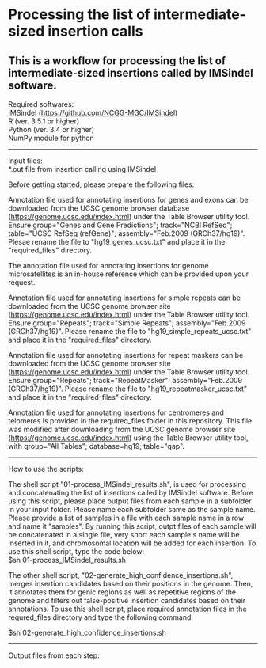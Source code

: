 # Processing the list of intermediate-sized insertion calls
This is a workflow for processing the list of intermediate-sized insertions called by IMSindel software.
------------------------------------

Required softwares:   
IMSindel (https://github.com/NCGG-MGC/IMSindel)   
R (ver. 3.5.1 or higher)    
Python (ver. 3.4 or higher)   
NumPy module for python   

------------------------------------    

Input files:    
*.out file from insertion calling using IMSindel    

Before getting started, please prepare the following files:   

Annotation file used for annotating insertions for genes and exons can be downloaded from the UCSC genome browser database (https://genome.ucsc.edu/index.html) under the Table Browser utility tool. Ensure group="Genes and Gene Predictions"; track="NCBI RefSeq"; table="UCSC RefSeq (refGene)"; assembly="Feb.2009 (GRCh37/hg19)". Plesae rename the file to "hg19_genes_ucsc.txt" and place it in the "required_files" directory.   

The annotation file used for annotating insertions for genome microsatellites is an in-house reference which can be provided upon your request. 

Annotation file used for annotating insertions for simple repeats can be downloaded from the UCSC genome browser site (https://genome.ucsc.edu/index.html) under the Table Browser utility tool. Ensure group="Repeats"; track="Simple Repeats"; assembly="Feb.2009 (GRCh37/hg19)". Please rename the file to "hg19_simple_repeats_ucsc.txt" and place it in the "required_files" directory.    

Annotation file used for annotating insertions for repeat maskers can be downloaded from the UCSC genome browser site (https://genome.ucsc.edu/index.html) under the Table Browser utility tool. Ensure group="Repeats"; track="RepeatMasker"; assembly="Feb.2009 (GRCh37/hg19)". Please rename the file to "hg19_repeatmasker_ucsc.txt" and place it in the "required_files" directory.   

Annotation file used for annotating insertions for centromeres and telomeres is provided in the required_files folder in this repository. This file was modified after downloading from the UCSC genome browser site (https://genome.ucsc.edu/index.html) using the Table Browser utility tool, with group="All Tables"; database=hg19; table="gap".    

----------------------------------------
How to use the scripts:

The shell script "01-process_IMSindel_results.sh", is used for processing and concatenating the list of insertions called by IMSindel software. Before using this script, please place output files from each sample in a subfolder in your input folder. Please name each subfolder same as the sample name. Please provide a list of samples in a file with each sample name in a row and name it "samples". By running this script, outpt files of each sample will be concatenated in a single file, very short each sample's name will be inserted in it, and chromosomal location will be added for each insertion. To use this shell script, type the code below:    
$sh 01-process_IMSindel_results.sh <path-to-input-folder> <samples-name-file> <path-to-output-files>

The other shell script, "02-generate_high_confidence_insertions.sh", merges insertion candidates based on their positions in the genome. Then, it annotates them for genic regions as well as repetitive regions of the genome and filters out false-positive insertion candidates based on their annotations. To use this shell script, place required annotation files in the requred_files directory and type the following command:     

<path-to-processed-list-of-insertions-from-previous-step> <path-to-desired-output-folder> 
$sh 02-generate_high_confidence_insertions.sh <path-to-processed-list-of-insertions-from-previous-step>   
  
-------------------------------------------------------

Output files from each step:

  

